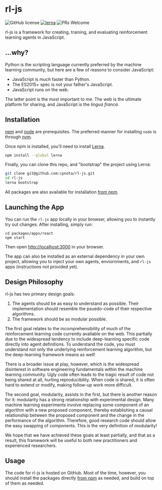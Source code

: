 # rl-js

![GitHub license](https://img.shields.io/badge/license-MIT-blue.svg)
[![lerna](https://img.shields.io/badge/maintained%20with-lerna-cc00ff.svg)](https://lernajs.io/)
![PRs Welcome](https://img.shields.io/badge/PRs-welcome-brightgreen.svg)

rl-js is a framework for creating, training, and evaluating reinforcement learning agents in JavaScript. 

## ...why?

Python is the scripting language currently preferred by the machine learning community, but here are a few of reasons to consider JavaScript:

* JavaScript is *much* faster than Python.
* The ES2015+ spec is not your father's JavaScript.
* JavaScript runs on the web.

The latter point is the most important to me.
The web is the ultimate platform for sharing, and JavaScript is the *lingua franca*.

## Installation

[npm](https://www.npmjs.com) and [node](https://nodejs.org/en/) are prerequisites.
The preferred manner for installing `node` is through [nvm](https://github.com/creationix/nvm).

Once npm is installed, you'll need to install [Lerna](https://lernajs.io).

```bash
npm install --global lerna
```

Finally, you can clone this repo, and "bootstrap" the project using Lerna:

```bash
git clone git@github.com:cpnota/rl-js.git
cd rl-js
lerna bootstrap
```

All packages are also available for installation [from npm](https://www.npmjs.com/settings/rl-js/packages).

## Launching the App

You can run the `rl-js` app locally in your browser, allowing you to instantly try out changes.
After installing, simply run:

```
cd packages/apps/react
npm start
```

Then open [http://localhost:3000](http://localhost:30000) in your browser.


The app can also be installed as an external dependency in your own project, allowing you to inject your own agents, enviornments, and `rl-js` apps (instructions not provided yet).

## Design Philosophy

rl-js has two primary design goals:

1. The agents should be as easy to understand as possible. Their implementation should resemble the psuedo-code of their respective algorithms.
2. The framework should be as modular possible.

The first goal relates to the incomprehensibility of much of the reinforcement learning code currently available on the web.
This partially due to the widespread tendency to include deep-learning specific code directly into agent definitions.
To understand the code, you must understand not only the underlying reinforcement learning algorithm, but the deep-learning framework means as well!

There is a broader issue at play, however, which is the widespread disinterest in software engineering fundamentals within the machine learning community.
Ugly code often leads to the tragic result of code not being shared at all, hurting reproducibility.
When code is shared, it is often hard to extend or modify, making follow-up work more difficult.

The second goal, modularity, assists in the first, but there is another reason for it: modularity has a strong relationship with experimental design.
Many machine learning experiments involve replacing some component of an algorithm with a new proposed component, thereby establishing a causal relationship between the proposed component and the change in the performance of the algorithm.
Therefore, good research code should allow the easy swapping of components. 
This is the very definition of modularity!

We hope that we have achieved these goals at least partially, and that as a result, this framework will be useful to both new practitioners and experienced researchers.

## Usage

The code for rl-js is hosted on GitHub. 
Most of the time, however, you should install the packages directly [from npm](https://www.npmjs.com/search?q=%40rl-js) as needed, and build on top of them as needed.
